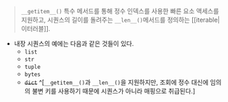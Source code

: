 > `__getitem__()` 특수 메서드를 통해 정수 인덱스를 사용한 빠른 요소 액세스를 지원하고, 시퀀스의 길이를 돌려주는 `__len__()`메서드를 정의하는 [[iterable|이터러블]].

- 내장 시퀀스의 예에는 다음과 같은 것들이 있다.
	- `list`
	- `str`
	- `tuple`
	- `bytes`
	- ~~`dict`~~ ^[`__getitem__()`과 `__len__()`을 지원하지만, 조회에 정수 대신에 임의의 불변 키를 사용하기 때문에 시퀀스가 아니라 매핑으로 취급된다.]